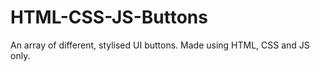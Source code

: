 # HTML-CSS-JS-Buttons
An array of different, stylised UI buttons. Made using HTML, CSS and JS only.
